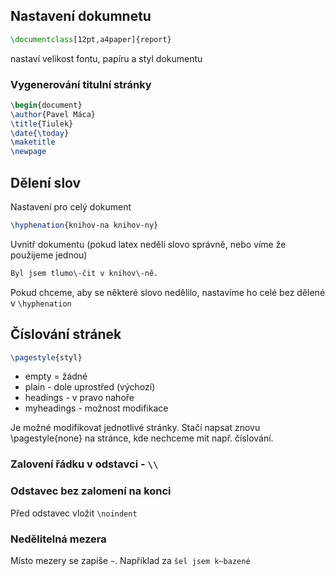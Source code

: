 ## Nastavení dokumnetu
```latex
\documentclass[12pt,a4paper]{report}
```

nastaví velikost fontu, papíru a styl dokumentu

### Vygenerování titulní stránky
```latex
\begin{document} 
\author{Pavel Máca}
\title{Tiulek}
\date{\today}
\maketitle
\newpage
```

## Dělení slov
Nastavení pro celý dokument
```latex
\hyphenation{knihov-na knihov-ny}
```

Uvnitř dokumentu (pokud latex nedělí slovo správně, nebo víme že použijeme jednou)

```latex
Byl jsem tlumo\-čit v knihov\-ně.
```


Pokud chceme, aby  se některé slovo nedělilo, nastavíme ho celé bez dělené v `\hyphenation`

## Číslování stránek
```latex
\pagestyle{styl}

```

- empty = žádné
- plain - dole uprostřed (výchozí)
- headings - v pravo nahoře
- myheadings - možnost modifikace

Je možné modifikovat jednotlivé stránky.
Stačí napsat znovu \pagestyle{none} na stránce, kde nechceme mít např. číslování.

### Zalovení řádku v odstavci - `\\`

### Odstavec bez zalomení na konci
Před odstavec vložit `\noindent`

### Nedělitelná mezera 
Místo mezery se zapíše `~`.
Například za  `šel jsem k~bazené`

